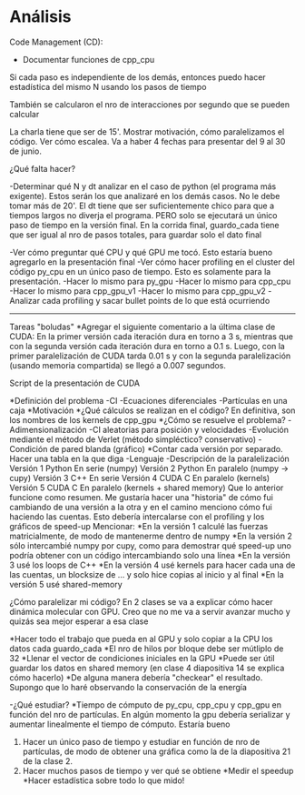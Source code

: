 # Análisis 

Code Management (CD):
* Documentar funciones de cpp_cpu




Si cada paso es independiente de los demás, entonces puedo hacer estadística del mismo N usando los pasos de tiempo


También se calcularon el nro de interacciones por segundo que se pueden calcular

La charla tiene que ser de 15'. Mostrar motivación, cómo paralelizamos el código. Ver cómo escalea. Va a haber 4 fechas para presentar del 9 al 30 de junio. 



¿Qué falta hacer?






-Determinar qué N y dt analizar en el caso de python (el programa más exigente). Estos serán los que analizaré en los demás casos. No le debe tomar más de 20'. El dt tiene que ser suficientemente chico para que a tiempos largos no diverja el programa. PERO solo se ejecutará un único paso de tiempo en la versión final. En la corrida final, guardo_cada tiene que ser igual al nro de pasos totales, para guardar solo el dato final



-Ver cómo preguntar qué CPU y qué GPU me tocó. Esto estaría bueno agregarlo en la presentación final
-Ver cómo hacer profiling en el cluster del código py_cpu en un único paso de tiempo. Esto es solamente para la presentación.
-Hacer lo mismo para py_gpu
-Hacer lo mismo para cpp_cpu
-Hacer lo mismo para cpp_gpu_v1
-Hacer lo mismo para cpp_gpu_v2
-Analizar cada profiling y sacar bullet points de lo que está ocurriendo



-------------------------------
Tareas "boludas"
*Agregar el siguiente comentario a la última clase de CUDA:
En la primer versión cada iteración dura en torno a 3 s, mientras que con la segunda versión cada iteración dura en torno a 0.1 s. Luego, con la primer paralelización de CUDA tarda 0.01 s y con la segunda paralelización (usando memoria compartida) se llegó a 0.007 segundos.



Script de la presentación de CUDA

*Definición del problema
-CI
-Ecuaciones diferenciales
-Partículas en una caja
*Motivación
*¿Qué cálculos se realizan en el código? En definitiva, son los nombres de los kernels de cpp_gpu
*¿Cómo se resuelve el problema?
-Adimensionalización
-CI aleatorias para posición y velocidades
-Evolución mediante el método de Verlet (método simpléctico? conservativo)
-Condición de pared blanda (gráfico)
*Contar cada versión por separado. Hacer una tabla en la que diga
-Lenguaje
-Descripción de la paralelización
Versión 1	Python	En serie (numpy)
Versión 2	Python	En paralelo (numpy -> cupy)
Versión 3	C++	En serie
Versión 4	CUDA C	En paralelo (kernels)
Versión 5	CUDA C	En paralelo (kernels + shared memory)
Que lo anterior funcione como resumen. Me gustaría hacer una "historia" de cómo fui cambiando de una versión a la otra y en el camino menciono cómo fui haciendo las cuentas. Esto debería intercalarse con el profiling y los gráficos de speed-up
Mencionar:
*En la versión 1 calculé las fuerzas matricialmente, de modo de mantenerme dentro de numpy
*En la versión 2 sólo intercambié numpy por cupy, como para demostrar qué speed-up uno podría obtener con un código intercambiando solo una línea
*En la versión 3 usé los loops de C++
*En la versión 4 usé kernels para hacer cada una de las cuentas, un blocksize de ... y solo hice copias al inicio y al final
*En la versión 5 usé shared-memory













¿Cómo paralelizar mi código?
En 2 clases se va a explicar cómo hacer dinámica molecular con GPU. Creo que no me va a servir avanzar mucho y quizás sea mejor esperar a esa clase

*Hacer todo el trabajo que pueda en al GPU y solo copiar a la CPU los datos cada guardo_cada
*El nro de hilos por bloque debe ser mútliplo de 32
*Llenar el vector de condiciones iniciales en la GPU
*Puede ser útil guardar los datos en shared memory (en clase 4 diapositiva 14 se explica cómo hacerlo)
*De alguna manera debería "checkear" el resultado. Supongo que lo haré observando la conservación de la energía

-¿Qué estudiar?
*Tiempo de cómputo de py_cpu, cpp_cpu y cpp_gpu en función del nro de partículas. En algún momento la gpu debería serializar y aumentar linealmente el tiempo de cómputo. Estaría bueno
1. Hacer un único paso de tiempo y estudiar en función de nro de partículas, de modo de obtener una gráfica como la de la diapositiva 21 de la clase 2.
2. Hacer muchos pasos de tiempo y ver qué se obtiene
*Medir el speedup
*Hacer estadística sobre todo lo que mido!